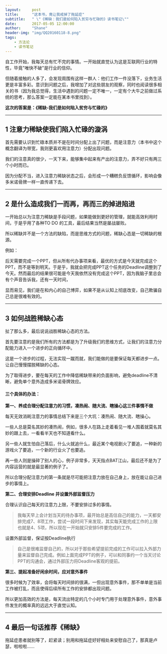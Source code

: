 ```yaml
---
layout:     post
title:      "这本书，竟让我戒掉了拖延症"
subtitle:   " \"《稀缺：我们是如何陷入贫穷与忙碌的》读书笔记\""
date:       2017-05-05 12:00:00
author:     "Shane"
header-img: "img/QQ20160118-8.png"
tags:
    - 方法论
    - 读书笔记
---
```




自工作开始，我每天总有忙不完的事情。一开始就直觉认为这是互联网行业的特性，毕竟"唯快不破"是行业的信仰。

但随着接触的人多了，会发现周围有这样一群人：他们工作一件没落下，业务生活更是丰富多彩。意识到问题之后，我增加了对这些朋友的观察，同时也阅读很多相关的书（因为我总觉得，生活中遇到的问题一定不唯一，一定有个大牛之前做过系统的思考，那么答案一定能在某本书里找到）。

__这次的答案是：《稀缺-我们是如何陷入贫穷与忙碌的》__

---

## 1 注意力稀缺使我们陷入忙碌的漩涡 

首先需要认识到忙碌本质并不是在时间分配上出了问题，而是注意力（本书中这个概念翻译为带宽，我则更喜欢用注意力）分配出现问题。

我们的注意真的很少，一天下来，能够集中起来有产出的注意力，弄不好只有两三个小时而已。

因为分配不当，进入注意力稀缺状态之后，会形成一个糟糕负反馈循环，影响会像多米诺骨牌一样一直传递下去。

---

## 2 是什么造成我们一而再，再而三的掉进陷进

一开始总以为注意力稀缺是手段问题，如果能做到更好的管理，就能高效利用时间，于是乎用了各种TO DO 的工具，最后结果当然是屡战屡败。

所以稀缺并不是一个方法的缺陷，而是思维方式的问题，稀缺心态是一切稀缺的根源。

例如：

后天需要完成一个PPT，但从所有代办事项来看，最优的方式是今天就完成这个PPT，而不是等到明天。于是乎，我就会把完成PPT这个任务的Deadline调整到了今天。然而最后的结果很可能是今天我依然没有完成这个PPT，因为我脑子里总会有个声音告诉我，还有一天时间，

显而易见，我们是在和内心的自己博弈，如果不是从认知上彻底改变，自己欺骗自己总是很难有效的。

---

## 3 如何战胜稀缺心态 

扯了那么多，最后说说战胜稀缺心态的方法。

首先要注意的是我们所有的方法都是为了升级我们的思维方式，让我们的注意力分配能力进入一个进步的正向循环中。

这是一个进步的过程，无法实现一蹴而就，我们能做的是要保证每天都进步一点。让自己慢慢摆脱稀缺的心态。

为了取得进步，要在每天的工作中降低稀缺带来的负面影响，避免deadline不清晰，避免单个意外造成多米诺骨牌效应。

#### 三个具体的办法：

__第一、养成合理分配注意力的习惯，凑热闹、随大流、瞎操心这三件事情不做__

每天无效消耗注意力的事情总结下来是三个大坑：凑热闹、随大流、瞎操心。

一些人总是莫名其妙的凑热闹，例如，很多人在路上走着看见一堆人围着就莫名其妙的跟上去，一看看半天也不知道看什么。

另一些人就生怕自己落后，什么火就追什么，最近某个电视剧火了要追，一种新的游戏火了要追，一个新的行业火了也要追。

再一些人则是操碎了别人的心，例子非常多，天天指点BAT江山，最后还不是为了内容运营的就是最显著的例子了。

所以合理分配注意力的第一条就是尽可能把注意力放在自己身上，放在能让自己进步的事情上。

__第二、合理安排Deadline 并设置外部监督压力__

合理认识自己每天的注意力上限，不要安排过多的事情。
>我每天早上会计划当天的待办事项，最开始总是高估自己的能力，一天都安排完成7、8项工作，尝试一段时间下来发现，其实每天能完成工作的上限也就是4、5项，所以现在一开始就只安排5件要完成的工作。

设置外部监督，保证按Deadline执行
>自己是很难监督自己的，所以对于那些希望提前完成的工作可以拉入外部力量来监督自己完成。例如上面完成PPT的例子，可以和同事约一个当天讨论PPT的沟通会，通过外部压力将Deadline客观的提前。

__第三、提起准备好闲余时间，应对意外事件__

很多时候为了效率，会将每天时间排的很满，一但出现意外事件，那不单单是当前工作被打乱，而且使得后续所有工作的安排都出现问题。

所以更加高效的方法是，每天流出特定的几个小时专门用于处理意外事件，意外事件发生的概率真的远远大于直觉认知。

---

## 4 最后一句话推荐《稀缺》

拖延症患者就别等了，赶紧读；别用和拖延症好好相处来安慰自己了，那真是卢瑟，啦啦啦……


